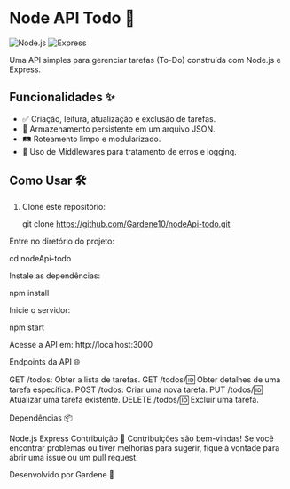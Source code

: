 # Node API Todo 📝

![Node.js](https://img.shields.io/badge/Node.js-v14.17.6-green)
![Express](https://img.shields.io/badge/Express-v4.17.1-blue)

Uma API simples para gerenciar tarefas (To-Do) construída com Node.js e Express.

## Funcionalidades ✨

- ✅ Criação, leitura, atualização e exclusão de tarefas.
- 📂 Armazenamento persistente em um arquivo JSON.
- 🛤️ Roteamento limpo e modularizado.
- 🚀 Uso de Middlewares para tratamento de erros e logging.

## Como Usar 🛠️

1. Clone este repositório:

   git clone https://github.com/Gardene10/nodeApi-todo.git
   
Entre no diretório do projeto:

cd nodeApi-todo

Instale as dependências:

npm install

Inicie o servidor:

npm start

Acesse a API em: http://localhost:3000

Endpoints da API 🌐

GET /todos: Obter a lista de tarefas.
GET /todos/:id: Obter detalhes de uma tarefa específica.
POST /todos: Criar uma nova tarefa.
PUT /todos/:id: Atualizar uma tarefa existente.
DELETE /todos/:id: Excluir uma tarefa.

Dependências 📦

Node.js
Express
Contribuição 💬
Contribuições são bem-vindas! Se você encontrar problemas ou tiver melhorias para sugerir, fique à vontade para abrir uma issue ou um pull request.

Desenvolvido por Gardene 👋
